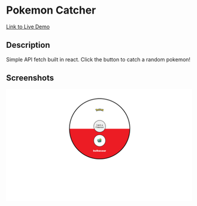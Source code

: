 # Pokemon Catcher
[Link to Live Demo](https://pokemonreact.vercel.app/)

## Description

Simple API fetch built in react. Click the button to catch a random pokemon!


## Screenshots

![ Screenshot 1](./Pokemon.png)
